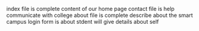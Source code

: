 index file is complete content of our home page
contact file is help communicate with college 
about file is complete describe about the smart campus 
login form is about stdent will give details about self
